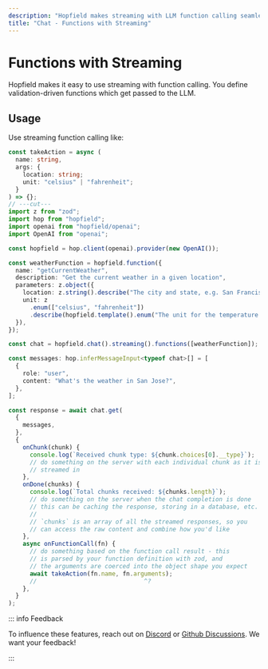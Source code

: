 ```yaml
---
description: "Hopfield makes streaming with LLM function calling seamless."
title: "Chat - Functions with Streaming"
---
```


# Functions with Streaming

Hopfield makes it easy to use streaming with function calling.
You define validation-driven functions which get passed to the LLM.

## Usage

Use streaming function calling like:

```ts twoslash
const takeAction = async (
  name: string,
  args: {
    location: string;
    unit: "celsius" | "fahrenheit";
  }
) => {};
// ---cut---
import z from "zod";
import hop from "hopfield";
import openai from "hopfield/openai";
import OpenAI from "openai";

const hopfield = hop.client(openai).provider(new OpenAI());

const weatherFunction = hopfield.function({
  name: "getCurrentWeather",
  description: "Get the current weather in a given location",
  parameters: z.object({
    location: z.string().describe("The city and state, e.g. San Francisco, CA"),
    unit: z
      .enum(["celsius", "fahrenheit"])
      .describe(hopfield.template().enum("The unit for the temperature.")),
  }),
});

const chat = hopfield.chat().streaming().functions([weatherFunction]);

const messages: hop.inferMessageInput<typeof chat>[] = [
  {
    role: "user",
    content: "What's the weather in San Jose?",
  },
];

const response = await chat.get(
  {
    messages,
  },
  {
    onChunk(chunk) {
      console.log(`Received chunk type: ${chunk.choices[0].__type}`);
      // do something on the server with each individual chunk as it is
      // streamed in
    },
    onDone(chunks) {
      console.log(`Total chunks received: ${chunks.length}`);
      // do something on the server when the chat completion is done
      // this can be caching the response, storing in a database, etc.
      //
      // `chunks` is an array of all the streamed responses, so you
      // can access the raw content and combine how you'd like
    },
    async onFunctionCall(fn) {
      // do something based on the function call result - this
      // is parsed by your function definition with zod, and
      // the arguments are coerced into the object shape you expect
      await takeAction(fn.name, fn.arguments);
      //                              ^?
    },
  }
);
```

::: info Feedback

To influence these features, reach out on [Discord](https://discord.gg/2hag5fc6) or
[Github Discussions](https://github.com/propology/hopfield/discussions).
We want your feedback!

:::
